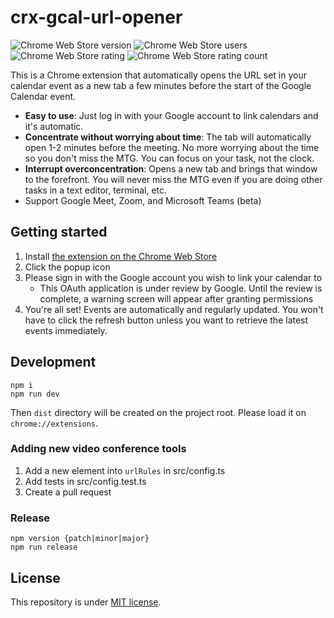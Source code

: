 # crx-gcal-url-opener

![Chrome Web Store version](https://img.shields.io/chrome-web-store/v/pjginhohpenlemfdcjbahjbhnpinfnlm)
![Chrome Web Store users](https://img.shields.io/chrome-web-store/users/pjginhohpenlemfdcjbahjbhnpinfnlm)
![Chrome Web Store rating](https://img.shields.io/chrome-web-store/rating/pjginhohpenlemfdcjbahjbhnpinfnlm)
![Chrome Web Store rating count](https://img.shields.io/chrome-web-store/rating-count/pjginhohpenlemfdcjbahjbhnpinfnlm)

This is a Chrome extension that automatically opens the URL set in your calendar event as a new tab a few minutes before the start of the Google Calendar event.

- **Easy to use**: Just log in with your Google account to link calendars and it's automatic.
- **Concentrate without worrying about time**: The tab will automatically open 1-2 minutes before the meeting. No more worrying about the time so you don't miss the MTG. You can focus on your task, not the clock.
- **Interrupt overconcentration**: Opens a new tab and brings that window to the forefront. You will never miss the MTG even if you are doing other tasks in a text editor, terminal, etc.
- Support Google Meet, Zoom, and Microsoft Teams (beta)

## Getting started

1. Install [the extension on the Chrome Web Store](https://chrome.google.com/webstore/detail/crx-gcal-url-opener/pjginhohpenlemfdcjbahjbhnpinfnlm?hl=ja)
2. Click the popup icon
3. Please sign in with the Google account you wish to link your calendar to
   - This OAuth application is under review by Google. Until the review is complete, a warning screen will appear after granting permissions
4. You're all set! Events are automatically and regularly updated. You won't have to click the refresh button unless you want to retrieve the latest events immediately.

## Development

```
npm i
npm run dev
```

Then `dist` directory will be created on the project root. Please load it on `chrome://extensions`.

### Adding new video conference tools

1. Add a new element into `urlRules` in src/config.ts
2. Add tests in src/config.test.ts
3. Create a pull request

### Release

```
npm version {patch|minor|major}
npm run release
```

## License

This repository is under [MIT license](https://opensource.org/licenses/MIT).
